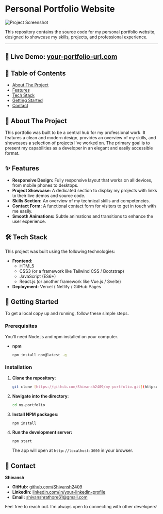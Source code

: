 # Personal Portfolio Website

![Project Screenshot]()

This repository contains the source code for my personal portfolio website, designed to showcase my skills, projects, and professional experience.

---
**🚀 Live Demo:** [**your-portfolio-url.com**](https://my-portfolio-mauve-seven-88.vercel.app/)
---

## 📖 Table of Contents

- [About The Project](#-about-the-project)
- [Features](#-features)
- [Tech Stack](#-tech-stack)
- [Getting Started](#-getting-started)
- [Contact](#-contact)

## 🌟 About The Project

This portfolio was built to be a central hub for my professional work. It features a clean and modern design, provides an overview of my skills, and showcases a selection of projects I've worked on. The primary goal is to present my capabilities as a developer in an elegant and easily accessible format.

## ✨ Features

* **Responsive Design:** Fully responsive layout that works on all devices, from mobile phones to desktops.
* **Project Showcase:** A dedicated section to display my projects with links to their live demos and source code.
* **Skills Section:** An overview of my technical skills and competencies.
* **Contact Form:** A functional contact form for visitors to get in touch with me easily.
* **Smooth Animations:** Subtle animations and transitions to enhance the user experience.

## 🛠️ Tech Stack

This project was built using the following technologies:

* **Frontend:**
    * HTML5
    * CSS3 (or a framework like Tailwind CSS / Bootstrap)
    * JavaScript (ES6+)
    * React.js (or another framework like Vue.js / Svelte)
* **Deployment:** Vercel / Netlify / GitHub Pages

## 🚀 Getting Started

To get a local copy up and running, follow these simple steps.

### Prerequisites

You'll need Node.js and npm installed on your computer.

* **npm**
    ```sh
    npm install npm@latest -g
    ```

### Installation

1.  **Clone the repository:**
    ```sh
    git clone [https://github.com/Shivansh2409/my-portfolio.git](https://github.com/Shivansh2409/my-portfolio.git)
    ```
2.  **Navigate into the directory:**
    ```sh
    cd my-portfolio
    ```
3.  **Install NPM packages:**
    ```sh
    npm install
    ```
4.  **Run the development server:**
    ```sh
    npm start
    ```
    The app will open at `http://localhost:3000` in your browser.

## 📧 Contact

**Shivansh**

* **GitHub:** [github.com/Shivansh2409](https://github.com/Shivansh2409)
* **LinkedIn:** [linkedin.com/in/your-linkedin-profile](https://www.linkedin.com/in/shivanshrathor/)
* **Email:** shivanshrathore61@gmail.com

Feel free to reach out. I'm always open to connecting with other developers!
